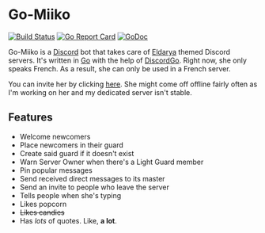 # Go-Miiko

[![Build Status](https://travis-ci.org/NatoBoram/Go-Miiko.svg?branch=master)](https://travis-ci.org/NatoBoram/Go-Miiko)
[![Go Report Card](https://goreportcard.com/badge/github.com/NatoBoram/Go-Miiko)](https://goreportcard.com/report/github.com/NatoBoram/Go-Miiko)
[![GoDoc](https://godoc.org/github.com/NatoBoram/Go-Miiko?status.svg)](https://godoc.org/github.com/NatoBoram/Go-Miiko)

Go-Miiko is a [Discord](https://discordapp.com/) bot that takes care of [Eldarya](http://www.eldarya.fr/) themed Discord servers. It's written in [Go](https://golang.org/) with the help of [DiscordGo](https://github.com/bwmarrin/discordgo). Right now, she only speaks French. As a result, she can only be used in a French server.

You can invite her by clicking [here](https://discordapp.com/api/oauth2/authorize?client_id=376971915010768896&permissions=268946499&scope=bot). She might come off offline fairly often as I'm working on her and my dedicated server isn't stable.

## Features

* Welcome newcomers
* Place newcomers in their guard
* Create said guard if it doesn't exist
* Warn Server Owner when there's a Light Guard member
* Pin popular messages
* Send received direct messages to its master
* Send an invite to people who leave the server
* Tells people when she's typing
* Likes popcorn
* ~~Likes candies~~
* Has *lots* of quotes. Like, **a lot**.